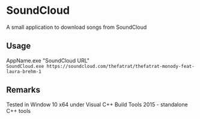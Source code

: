 # SoundCloud
A small application to download songs from SoundCloud

## Usage
AppName.exe "SoundCloud URL"<br />
```SoundCloud.exe https://soundcloud.com/thefatrat/thefatrat-monody-feat-laura-brehm-1```

## Remarks
Tested in Window 10 x64 under Visual C++ Build Tools 2015 - standalone C++ tools
